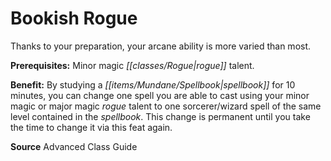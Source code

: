 ﻿---
cssclass: [feats]

---
# Bookish Rogue

Thanks to your preparation, your arcane ability is more varied than most.

**Prerequisites:** Minor magic _[[classes/Rogue|rogue]]_ talent.

**Benefit:** By studying a _[[items/Mundane/Spellbook|spellbook]]_ for 10 minutes, you can change one spell you are able to cast using your minor magic or major magic _rogue_ talent to one sorcerer/wizard spell of the same level contained in the _spellbook_. This change is permanent until you take the time to change it via this feat again.

**Source** Advanced Class Guide